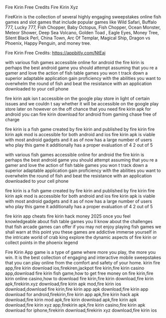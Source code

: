 Fire Kirin Free Credits Fire Kirin Xyz

FireKirin is the collection of several highly engaging sweepstakes online fish games and slot games that include popular games like Wild Safari, Buffalo 777, Lucky 777, Fish Chopper, Baby Octopus, Fish Chopper, Ocean Monster, Meteor Shower, Deep Sea Volcano, Golden Toad , Eagle Eyes, Money Tree, Silent Black Perl, China Town, Arc Of Templar, Magical Ship, Dragon vs Phoenix, Happy Penguin, and money tree.

Fire Kirin Free Credits: https://appbitly.com/NtEaj

with various fish games accessible online for android the fire kirin is perhaps the best android game you should attempt assuming that you re a gamer and love the action of fish table games you won t track down a superior adaptable application gain proficiency with the abilities you want to overwhelm the round of fish and beat the resistance with an application downloaded to your cell phone

fire kirin apk isn t accessible on the google play store in light of certain issues and we couldn t say whether it will be accessible on the google play store later on however on the off chance that you need fire kirin apk for android you can fire kirin download for android from gaming chase free of charge

fire kirin is a fish game created by fire kirin and published by fire kirin fire kirin apk mod is accessible for both android and ios fire kirin apk is viable with most android gadgets and it as of now has a large number of users who play this game it additionally has a proper evaluation of 4 2 out of 5

with various fish games accessible online for android the fire kirin is perhaps the best android game you should attempt assuming that you re a gamer and love the action of fish table games you won t track down a superior adaptable application gain proficiency with the abilities you want to overwhelm the round of fish and beat the resistance with an application downloaded to your cell phone

fire kirin is a fish game created by fire kirin and published by fire kirin fire kirin apk mod is accessible for both android and ios fire kirin apk is viable with most android gadgets and it as of now has a large number of users who play this game it additionally has a proper evaluation of 4 2 out of 5

fire kirin app cheats fire kirin hack money 2025 once you feel knowledgeable about fish table games you ll know about the challenges that fish arcade games can offer if you may not enjoy playing fish games we shall warn at this point you these games are addictive immerse yourself in the intricate world of crab king explore the dynamic aspects of fire kirin or collect points in the phoenix legend

Fire Kirin App game is a type of game where more you play, the more you win. It is the best collection of engaging and interactive mobile sweepstakes that you can play online from the comfort and safety of your home.
kirin fire app,fire kirin download ios,firekiren,jackpot fire kirin,fire kirin casino app,download fire kirin fish game,how to get free money on fire kirin,fire kirin online casino,how to download fire kirin,fire kirin download,fire kirin apk,firekirin.xyz download,fire kirin apk mod,fire kirin ios download,download fire kirin,fire kirin app apk download,fire kirin app download for android,firekirin,fire kirin app apk,fire kirin hack apk download,fire kirin mod apk,fire kirin download apk,fire kirin apk download,fire kirin xyz app,firekirin apk,fire kirin casino,fire kirin apk download for iphone,firekirin download,firekirin xyz download,fire kirin ios
